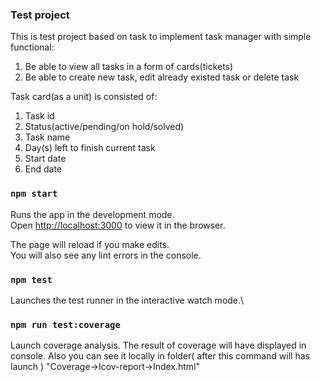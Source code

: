 ### Test project
This is test project based on task to implement task manager with simple functional:
1) Be able to view all tasks in a form of cards(tickets)
2) Be able to create new task, edit already existed task or delete task

Task card(as a unit) is consisted of:
1) Task id
2) Status(active/pending/on hold/solved)
3) Task name
4) Day(s) left to finish current task
5) Start date
6) End date

### `npm start`
Runs the app in the development mode.\
Open [http://localhost:3000](http://localhost:3000) to view it in the browser.

The page will reload if you make edits.\
You will also see any lint errors in the console.

### `npm test`
Launches the test runner in the interactive watch mode.\

### `npm run test:coverage`
Launch coverage analysis. The result of coverage will have displayed in console.
Also you can see it locally in folder( after this command will has launch ) "Coverage->Icov-report->Index.html"
